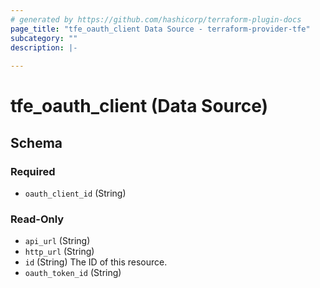 ```yaml
---
# generated by https://github.com/hashicorp/terraform-plugin-docs
page_title: "tfe_oauth_client Data Source - terraform-provider-tfe"
subcategory: ""
description: |-
  
---
```


# tfe_oauth_client (Data Source)





<!-- schema generated by tfplugindocs -->
## Schema

### Required

- `oauth_client_id` (String)

### Read-Only

- `api_url` (String)
- `http_url` (String)
- `id` (String) The ID of this resource.
- `oauth_token_id` (String)


